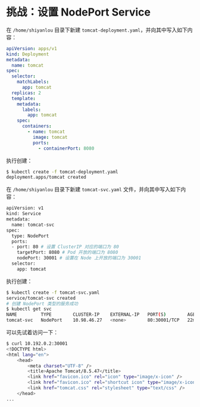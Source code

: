 # 挑战：设置 NodePort Service

在 `/home/shiyanlou` 目录下新建 `tomcat-deployment.yaml`，并向其中写入如下内容：

```yaml
apiVersion: apps/v1
kind: Deployment
metadata:
  name: tomcat
spec:
  selector:
    matchLabels:
      app: tomcat
  replicas: 2
  template:
    metadata:
      labels:
        app: tomcat
    spec:
      containers:
        - name: tomcat
          image: tomcat
          ports:
            - containerPort: 8080
```

执行创建：

```bash
$ kubectl create -f tomcat-deployment.yaml
deployment.apps/tomcat created
```

在 `/home/shiyanlou` 目录下新建 `tomcat-svc.yaml` 文件，并向其中写入如下内容：

```bash
apiVersion: v1
kind: Service
metadata:
  name: tomcat-svc
spec:
  type: NodePort
  ports:
  - port: 80 # 设置 ClusterIP 对应的端口为 80
    targetPort: 8080 # Pod 开放的端口为 8080
    nodePort: 30001 # 设置在 Node 上开放的端口为 30001
  selector:
    app: tomcat
```

执行创建：

```bash
$ kubectl create -f tomcat-svc.yaml
service/tomcat-svc created
# 创建 NodePort 类型的服务成功
$ kubectl get svc
NAME         TYPE        CLUSTER-IP    EXTERNAL-IP   PORT(S)        AGE
tomcat-svc   NodePort    10.98.46.27   <none>        80:30001/TCP   22m
```

可以先试着访问一下：

```bash
$ curl 10.192.0.2:30001
<!DOCTYPE html>
<html lang="en">
    <head>
        <meta charset="UTF-8" />
        <title>Apache Tomcat/8.5.47</title>
        <link href="favicon.ico" rel="icon" type="image/x-icon" />
        <link href="favicon.ico" rel="shortcut icon" type="image/x-icon" />
        <link href="tomcat.css" rel="stylesheet" type="text/css" />
    </head>
...
```

